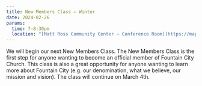 ```yaml
---
title: New Members Class — Winter
date: 2024-02-26
params:
  time: 7–8:30pm
  location: "[Matt Ross Community Center – Conference Room](https://maps.app.goo.gl/dcMQEWTgLi7N2AN5A)"
---
```


We will begin our next New Members Class. The New Members Class is the first step for anyone wanting to become an official member of Fountain City Church. This class is also a great opportunity for anyone wanting to learn more about Fountain City (e.g. our denomination, what we believe, our mission and vision). The class will continue on March 4th.
